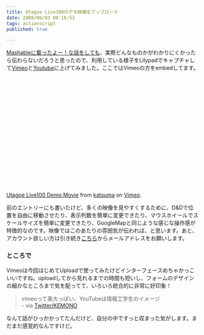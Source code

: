 ```yaml
---
title: Utagoe Live100のデモ映像をアップロード
date: 2008/06/03 00:16:53
tags: actionscript
published: true

---
```


<p><a href="http://blog.katsuma.tv/2008/05/utagoe_live100_closed_beta.html">Mashableに載ったよー！な話をしても</a>、実際どんなものかがわかりにくかったら伝わらないだろうと思ったので、利用している様子をLilypadでキャプチャして<a href="http://www.vimeo.com/1106179">Vimeo</a>と<a href="http://www.youtube.com/watch?v=3TbeUTLPntk">Youtube</a>に上げてみました。ここではVimeoの方をembedしてます。</p>

<p>
<object width="400" height="300">	<param name="allowfullscreen" value="true" />	<param name="allowscriptaccess" value="always" />	<param name="movie" value="http://www.vimeo.com/moogaloop.swf?clip_id=1106179&amp;server=www.vimeo.com&amp;show_title=1&amp;show_byline=1&amp;show_portrait=0&amp;color=&amp;fullscreen=1" />	<embed src="http://www.vimeo.com/moogaloop.swf?clip_id=1106179&amp;server=www.vimeo.com&amp;show_title=1&amp;show_byline=1&amp;show_portrait=0&amp;color=&amp;fullscreen=1" type="application/x-shockwave-flash" allowfullscreen="true" allowscriptaccess="always" width="400" height="300"></embed></object><br /><a href="http://www.vimeo.com/1106179?pg=embed&sec=1106179">Utagoe Live100 Demo Movie</a> from <a href="http://www.vimeo.com/user287792?pg=embed&sec=1106179">katsuma</a> on <a href="http://vimeo.com?pg=embed&sec=1106179">Vimeo</a>.
</p>


<p>前のエントリーにも書いたけど、多くの映像を見やすくするために、D&Dで位置を自由に移動させたり、表示列数を簡単に変更できたり、マウスホイールでスケールサイズを簡単に変更できたり、GoogleMapと同じような感じな操作感が特徴的なのです。映像ではこのあたりの雰囲気が伝われば、と思います。あと、アカウント欲しい方は引き続き<a href="http://blog.katsuma.tv/2005/05/about.html">こちら</a>からメールアドレスをお願いします。</p>

<h3>ところで</h3>
<p>
Vimeoは今回はじめてUploadで使ってみたけどインターフェースめちゃかっこいいですね。uploadしてから見れるまでの時間も短いし、フォームのデザインの細かなところまで気を配ってて、いろいろ統合的に非常に好印象！</p>

<blockquote><p>vimeoって美大っぽい、YouTubeは情報工学生のイメージ<br />
- via <a href="http://twitter.com/kemono/statuses/782248834">Twitter/KEMONO</a></p></blockquote>

<p>なんて話がひっかかってたんだけど、自分の中ですっと収まった気がします。まだまだ感覚的なんですけど。</p>


